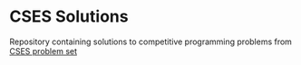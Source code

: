 # CSES Solutions

Repository containing solutions to competitive programming problems from [CSES problem set](https://cses.fi/problemset/)
